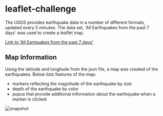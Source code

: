 # leaflet-challenge

<p>The USGS provides earthquake data in a number of different formats, updated every 5 minutes. The data set, 'All Earthquakes from the past 7 days' was used to create a leaflet map. </p>

<a href="https://earthquake.usgs.gov/earthquakes/feed/v1.0/summary/all_week.geojson">Link to 'All Eartquakes from the past 7 days'</a>

## Map Information

<p>Using the latitude and longitude from the json file, a map was created of the earthquakes. Below lists features of the map: </p>

<ul>
    <li>markers reflecting the magnitude of the earthquake by size</li>
    <li>depth of the earthquake by color</li>
    <li>popus that provide additional information about the earthquake when a marker is clicked</li>

</ul>

![snapshot](../Leaflet-Step-1/snapshot.PNG)<br>
